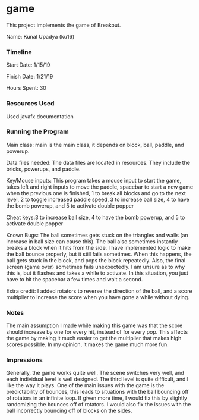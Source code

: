 game
====

This project implements the game of Breakout.

Name: Kunal Upadya (ku16)

### Timeline

Start Date: 1/15/19

Finish Date: 1/21/19

Hours Spent: 30

### Resources Used
Used javafx documentation

### Running the Program

Main class: main is the main class, it depends on block, ball, paddle, and powerup.

Data files needed: The data files are located in resources. They include the bricks, powerups, and paddle.  

Key/Mouse inputs: This program takes a mouse input to start the game, takes left and right inputs to move the paddle, spacebar to start a new game when the previous one is finished, 1 to break all blocks and go to the next level, 2 to toggle increased paddle speed, 3 to increase ball size, 4 to have the bomb powerup, and 5 to activate double popper

Cheat keys:3 to increase ball size, 4 to have the bomb powerup, and 5 to activate double popper

Known Bugs: The ball sometimes gets stuck on the triangles and walls (an increase in ball size can cause this). The ball also sometimes instantly breaks a block when it hits from the side. I have implemented logic to make the ball bounce properly, but it still fails sometimes. When this happens, the ball gets stuck in the block, and pops the block repeatedly. Also, the final screen (game over) sometimes fails unexpectedly. I am unsure as to why this is, but it flashes and takes a while to activate. In this situation, you just have to hit the spacebar a few times and wait a second.

Extra credit: I added rotators to reverse the direction of the ball, and a score multiplier to increase the score when you have gone a while without dying. 



### Notes
The main assumption I made while making this game was that the score should increase by one for every hit, instead of for every pop. This affects the game by making it much easier to get the multiplier that makes high scores possible. In my opinion, it makes the game much more fun. 

### Impressions
Generally, the game works quite well. The scene switches very well, and each individual level is well designed. The third level is quite difficult, and I like the way it plays. One of the main issues with the game is the predictability of bounces, this leads to situations with the ball bouncing off of rotators in an infinite loop. If given more time, I would fix this by slightly randomizing the bounces off of rotators. I would also fix the issues with the ball incorrectly bouncing off of blocks on the sides.